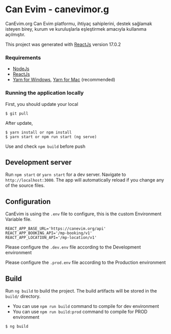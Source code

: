 # Can Evim - canevimor.g

CanEvim.org
Can Evim platformu, ihtiyaç sahiplerini, destek sağlamak
isteyen birey, kurum ve kuruluşlarla eşleştirmek amacıyla
kullanıma açılmıştır.


This project was generated with [ReactJs](https://reactjs.org/) version 17.0.2
### Requirements

- [NodeJs](https://nodejs.org/en/download/)
- [ReactJs](https://reactjs.org/)
- [Yarn for Windows](https://classic.yarnpkg.com/lang/en/docs/install/#windows-stable), [Yarn for Mac](https://classic.yarnpkg.com/lang/en/docs/install/#mac-stable) (recommended)

### Running the application locally

First, you should update your local
```shell
$ git pull
```
After update,

```shell
$ yarn install or npm install
$ yarn start or npm run start (ng serve)
```
Use and check  ` npm build ` before push 

## Development server

Run `npm start` or `yarn start` for a dev server. Navigate to `http://localhost:3000`. The app will automatically reload if you change any of the source files.

## Configuration

CanEvim is using the `.env` file to configure, this is the custom Environment Variable file.

```shell
REACT_APP_BASE_URL='https://canevim.org/api'
REACT_APP_BOOKING_API='/mp-booking/v1'
REACT_APP_LOCATION_API='/mp-location/v1'
```

Please configure the `.dev.env` file according to the Development environment

Please configure the `.prod.env` file according to the Production environment



## Build

Run `ng build` to build the project. The build artifacts will be stored in the `build/` directory. 

- You can use `npm run build` command to compile for dev environment
- You can use `npm run build:prod` command to compile for PROD environment

```shell
$ ng build
```
